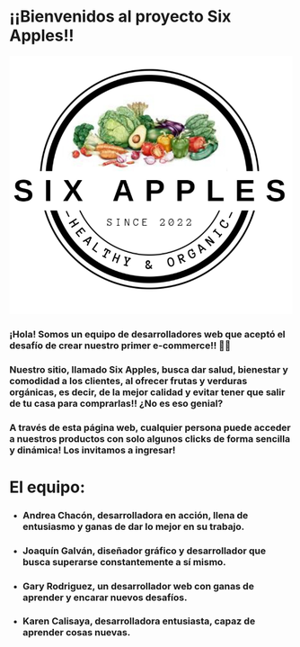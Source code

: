 # **¡¡Bienvenidos al proyecto Six Apples!!**
![logo](./images/logo.png)
### ¡Hola! Somos un equipo de desarrolladores web que aceptó el desafío de crear nuestro primer e-commerce!! 🥳🤓
### Nuestro sitio, llamado Six Apples, busca dar salud, bienestar y comodidad a los clientes, al ofrecer frutas y verduras orgánicas, es decir, de la mejor calidad y evitar tener que salir de tu casa para comprarlas!! ¿No es eso genial? 
### A través de esta página web, cualquier persona puede acceder a nuestros productos con solo algunos clicks de forma sencilla y dinámica! Los invitamos a ingresar!
# El equipo:
- ### Andrea Chacón, desarrolladora en acción, llena de entusiasmo y ganas de dar lo mejor en su trabajo.
- ### Joaquín Galván, diseñador gráfico y desarrollador que busca superarse constantemente a sí mismo.
- ### Gary Rodriguez, un desarrollador web con ganas de aprender y encarar nuevos desafíos.
- ### Karen Calisaya, desarrolladora entusiasta, capaz de aprender cosas nuevas.